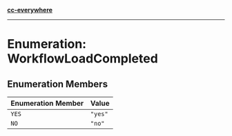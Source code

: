 [**cc-everywhere**](../../../../../index.md)

***

# Enumeration: WorkflowLoadCompleted

## Enumeration Members

| Enumeration Member | Value |
| ------ | ------ |
| <a id="yes"></a> `YES` | `"yes"` |
| <a id="no"></a> `NO` | `"no"` |
